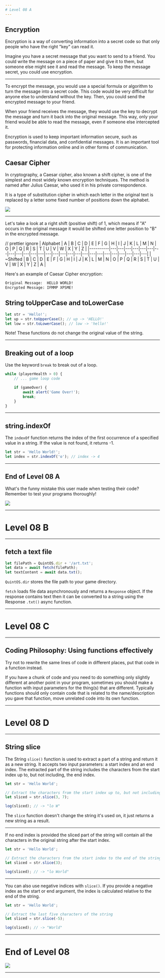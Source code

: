 ```yaml
---
# Level 08 A
---
```


## Encryption

Encryption is a way of converting information into a secret code so that only people who have the right "key" can read it.

Imagine you have a secret message that you want to send to a friend. You could write the message on a piece of paper and give it to them, but someone else might see it and read the message. To keep the message secret, you could use encryption.

---

To encrypt the message, you would use a special formula or algorithm to turn the message into a secret code. This code would be very difficult for anyone else to understand without the key. Then, you could send the encrypted message to your friend.

When your friend receives the message, they would use the key to decrypt the message and turn it back into the original message. This way, only your friend would be able to read the message, even if someone else intercepted it.

Encryption is used to keep important information secure, such as passwords, financial data, and confidential messages. It is an important tool for protecting information online and in other forms of communication.

## Caesar Cipher

In cryptography, a Caesar cipher, also known a shift cipher, is one of the simplest and most widely known encryption techniques. The method is named after Julius Caesar, who used it in his private correspondence.

It is a type of substitution cipher in which each letter in the original text is replaced by a letter some fixed number of positions down the alphabet.

![](https://upload.wikimedia.org/wikipedia/commons/thumb/4/4a/Caesar_cipher_left_shift_of_3.svg/2880px-Caesar_cipher_left_shift_of_3.svg.png)

---

Let's take a look at a right shift (positive shift) of 1, which means if "A" occurs in the original message it would be shifted one letter position to "B" in the encrypted message.

// prettier ignore
| Alphabet | A | B | C | D | E | F | G | H | I | J | K | L | M | N | O | P | Q | R | S | T | U | V | W | X | Y | Z |
|----------|---|---|---|---|---|---|---|---|---|---|---|---|---|---|---|---|---|---|---|---|---|---|---|---|---|---|
| ~Shifted | B | C | D | E | F | G | H | I | J | K | L | M | N | O | P | Q | R | S | T | U | V | W | X | Y | Z | A |

Here's an example of Caesar Cipher encryption:

```txt
Original Message:  HELLO WORLD!
Encrypted Message: IFMMP XPSME!
```

## String toUpperCase and toLowerCase

```js
let str = 'Hello!';
let up = str.toUpperCase(); // up -> 'HELLO!'
let low = str.toLowerCase(); // low -> 'hello!'
```

Note! These functions do not change the original value of the string.

---

## Breaking out of a loop

Use the keyword `break` to break out of a loop.

```js
while (playerHealth > 0) {
	// ... game loop code

	if (gameOver) {
		await alert('Game Over!');
		break;
	}
}
```

---

## string.indexOf

The `indexOf` function returns the index of the first occurrence of a specified value in a string. If the value is not found, it returns -1.

```js
let str = 'Hello World!';
let index = str.indexOf('o'); // index -> 4
```

---

## End of Level 08 A

What's the funny mistake this user made when testing their code? Remember to test your programs thoroughly!

![](../src/memes/08_1.jpeg)

---

# Level 08 B

---

## fetch a text file

```js
let filePath = QuintOS.dir + '/art.txt';
let data = await fetch(filePath);
let textContent = await data.txt();
```

`QuintOS.dir` stores the file path to your game directory.

`fetch` loads file data asynchronously and returns a `Response` object. If the response contains text then it can be converted to a string using the Response `.txt()` async function.

---

# Level 08 C

---

## Coding Philosophy: Using functions effectively

Try not to rewrite the same lines of code in different places, put that code in a function instead.

If you have a chunk of code and you need to do something only slightly different at another point in your program, sometimes you should make a function with input parameters for the thing(s) that are different. Typically functions should only contain code that is related to the name/description you gave that function, move unrelated code into its own function.

---

# Level 08 D

---

## String slice

The String `slice()` function is used to extract a part of a string and return it as a new string. It accepts two input parameters: a start index and an end index. The extracted part of the string includes the characters from the start index up to, but not including, the end index.

```js
let str = 'Hello World';

// Extract the characters from the start index up to, but not including, the end index
let sliced = str.slice(3, 7);

log(sliced); // -> "lo W"
```

The `slice` function doesn't change the string it's used on, it just returns a new string as a result.

---

If no end index is provided the sliced part of the string will contain all the characters in the original string after the start index.

```js
let str = 'Hello World';

// Extract the characters from the start index to the end of the string
let sliced = str.slice(3);

log(sliced); // -> "lo World"
```

---

You can also use negative indices with `slice()`. If you provide a negative index as the start or end argument, the index is calculated relative to the end of the string.

```js
let str = 'Hello World';

// Extract the last five characters of the string
let sliced = str.slice(-5);

log(sliced); // -> "World"
```

---

# End of Level 08

![](../src/memes/08_0.jpeg)

---
